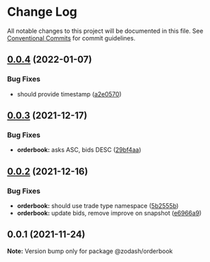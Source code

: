# Change Log

All notable changes to this project will be documented in this file.
See [Conventional Commits](https://conventionalcommits.org) for commit guidelines.

## [0.0.4](https://github.com/zcorky/zodash/compare/@zodash/orderbook@0.0.3...@zodash/orderbook@0.0.4) (2022-01-07)


### Bug Fixes

* should provide timestamp ([a2e0570](https://github.com/zcorky/zodash/commit/a2e05703ba35abd07e0c6e4074ea75b5ccc8d8be))





## [0.0.3](https://github.com/zcorky/zodash/compare/@zodash/orderbook@0.0.2...@zodash/orderbook@0.0.3) (2021-12-17)


### Bug Fixes

* **orderbook:** asks ASC, bids DESC ([29bf4aa](https://github.com/zcorky/zodash/commit/29bf4aa81884f479f781f7cde4b946e8e6e1c506))





## [0.0.2](https://github.com/zcorky/zodash/compare/@zodash/orderbook@0.0.1...@zodash/orderbook@0.0.2) (2021-12-16)


### Bug Fixes

* **orderbook:** should use trade type namespace ([5b2555b](https://github.com/zcorky/zodash/commit/5b2555b70bf86c52cc8c8ef0b422cca8f1b22853))
* **orderbook:** update bids, remove improve on snapshot ([e6966a9](https://github.com/zcorky/zodash/commit/e6966a926073763cf0ee2f4c173ceb7afa7b7563))





## 0.0.1 (2021-11-24)

**Note:** Version bump only for package @zodash/orderbook
